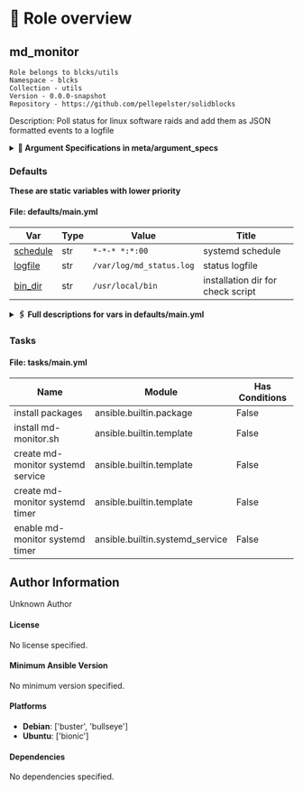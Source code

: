 <!-- DOCSIBLE START -->

# 📃 Role overview

## md_monitor

```
Role belongs to blcks/utils
Namespace - blcks
Collection - utils
Version - 0.0.0-snapshot
Repository - https://github.com/pellepelster/solidblocks
```

Description: Poll status for linux software raids and add them as JSON formatted events to a logfile







<details>
<summary><b>🧩 Argument Specifications in meta/argument_specs</b></summary>

#### Key: main
**Description**: setup PostgreSQL database


  - **instance_name**
    - **Required**: True
    - **Type**: 
    - **Default**: none
    - **Description**: database instance name
  
  
  

  - **environment_name**
    - **Required**: True
    - **Type**: 
    - **Default**: none
    - **Description**: environment name
  
  
  

  - **postgres_version**
    - **Required**: False
    - **Type**: 
    - **Default**: none
    - **Description**: postgres version to install
  
  
  

  - **superuser_username**
    - **Required**: False
    - **Type**: 
    - **Default**: none
    - **Description**: database superuser name
  
  
  

  - **superuser_password**
    - **Required**: True
    - **Type**: 
    - **Default**: none
    - **Description**: database superuser password
  
  
  

  - **backup_password**
    - **Required**: True
    - **Type**: 
    - **Default**: none
    - **Description**: pgbackrest encryption password
  
  
  

  - **extension_pglogical_enabled**
    - **Required**: False
    - **Type**: 
    - **Default**: none
    - **Description**: enable pglogical postgres extension
  
  
  

  - **extension_postgis_enabled**
    - **Required**: False
    - **Type**: 
    - **Default**: none
    - **Description**: enable postgis postgres extension
  
  
  

  - **extension_pg_ivm_enabled**
    - **Required**: False
    - **Type**: 
    - **Default**: none
    - **Description**: enable postgis postgres extension
  
  
  

  - **extension_pgvector_enabled**
    - **Required**: False
    - **Type**: 
    - **Default**: none
    - **Description**: enable postgis postgres extension
  
  
  

  - **extension_pgaudit_enabled**
    - **Required**: False
    - **Type**: 
    - **Default**: none
    - **Description**: enable pgaudit postgres extension
  
  
  

  - **backup_s3_endpoint**
    - **Required**: True
    - **Type**: 
    - **Default**: none
    - **Description**: TODO
  
  
  

  - **backup_s3_bucket**
    - **Required**: True
    - **Type**: 
    - **Default**: none
    - **Description**: TODO
  
  
  

  - **backup_s3_key**
    - **Required**: True
    - **Type**: 
    - **Default**: none
    - **Description**: TODO
  
  
  

  - **backup_s3_key_secret**
    - **Required**: True
    - **Type**: 
    - **Default**: none
    - **Description**: TODO
  
  
  

  - **backup_s3_region**
    - **Required**: True
    - **Type**: 
    - **Default**: none
    - **Description**: TODO
  
  
  

  - **backup_s3_uri_style**
    - **Required**: False
    - **Type**: 
    - **Default**: none
    - **Description**: TODO
  
  
  



</details>




### Defaults

**These are static variables with lower priority**

#### File: defaults/main.yml

| Var          | Type         | Value       | Title       |
|--------------|--------------|-------------|-------------|
| [schedule](git@github.com:pellepelster/solidblocks/blob/main/roles/md_monitor/defaults/main.yml#L4)   | str   | `*-*-* *:*:00` |     systemd schedule |
| [logfile](git@github.com:pellepelster/solidblocks/blob/main/roles/md_monitor/defaults/main.yml#L8)   | str   | `/var/log/md_status.log` |     status logfile |
| [bin_dir](git@github.com:pellepelster/solidblocks/blob/main/roles/md_monitor/defaults/main.yml#L12)   | str   | `/usr/local/bin` |     installation dir for check script |
<details>
<summary><b>🖇️ Full descriptions for vars in defaults/main.yml</b></summary>
<br>
<b>schedule:</b> execution schedule for software raid status checks
<br>
<b>logfile:</b> path for the logfile where the software raid status event will be written to
<br>
<b>bin_dir:</b> installation dir for check script
<br>
<br>
</details>





### Tasks


#### File: tasks/main.yml

| Name | Module | Has Conditions |
| ---- | ------ | --------- |
| install packages | ansible.builtin.package | False |
| install md-monitor.sh | ansible.builtin.template | False |
| create md-monitor systemd service | ansible.builtin.template | False |
| create md-monitor systemd timer | ansible.builtin.template | False |
| enable md-monitor systemd timer | ansible.builtin.systemd_service | False |







## Author Information
Unknown Author

#### License

No license specified.

#### Minimum Ansible Version

No minimum version specified.

#### Platforms

- **Debian**: ['buster', 'bullseye']
- **Ubuntu**: ['bionic']


#### Dependencies

No dependencies specified.
<!-- DOCSIBLE END -->
